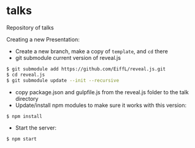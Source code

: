 # talks
Repository of talks

Creating a new Presentation:

  * Create a new branch, make a copy of `template`, and `cd` there
  * git submodule current version of reveal.js
```bash
$ git submodule add https://github.com/EiffL/reveal.js.git
$ cd reveal.js
$ git submodule update --init --recursive
```
  * copy package.json and gulpfile.js from the reveal.js folder to the talk directory
  * Update/install npm modules to make sure it works with this version:
```bash
$ npm install
```
  * Start the server:
```bash
$ npm start
```
